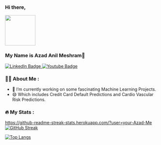 ### Hi there,
<div id="header" align="left">
  <img src="https://media.giphy.com/media/M9gbBd9nbDrOTu1Mqx/giphy.gif" width="100"/>
</div>

### My Name is Azad Anil Meshram👋

<div id="badges">
  <a href="https://www.linkedin.com/in/azad-meshram-7846b4212/">
    <img src="https://img.shields.io/badge/LinkedIn-blue?style=for-the-badge&logo=linkedin&logoColor=white" alt="LinkedIn Badge"/>
  </a>
  <a href="https://www.youtube.com/@azadmeshram/featured">
    <img src="https://img.shields.io/badge/YouTube-red?style=for-the-badge&logo=youtube&logoColor=white" alt="Youtube Badge"/>
  </a>
</div>
<img src="https://komarev.com/ghpvc/?username=Azad-Me&style=flat-square&color=blue" alt=""/>

### :technologist: About Me :
- 🔭 I’m currently working on some fascinating Machine Learning Projects.
- 😄 Which includes Credit Card Default Predictions and Cardio Vascular Risk Predictions.

### :fire: My Stats :
https://github-readme-streak-stats.herokuapp.com/?user=your-Azad-Me
[![GitHub Streak](http://github-readme-streak-stats.herokuapp.com?user=Azad-Me&theme=dark&background=000000)](https://git.io/streak-stats)

[![Top Langs](https://github-readme-stats.vercel.app/api/top-langs/?username=Azad-Me&layout=compact&theme=vision-friendly-dark)](https://github.com/anuraghazra/github-readme-stats)
